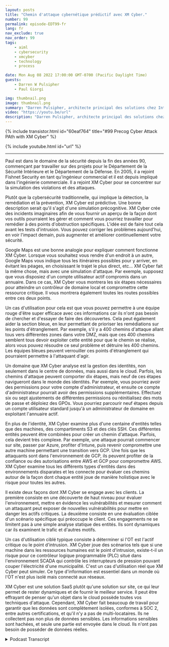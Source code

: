 ```yaml
---
layout: posts
title: "Chemin d'attaque cybernétique prédictif avec XM Cyber."
number: 99
permalink: episode-EDT99-fr
lang: fr
nav_exclude: true
nav_order: 99
tags:
    - aiml
    - cybersecurity
    - xmcyber
    - technology
    - process

date: Mon Aug 08 2022 17:00:00 GMT-0700 (Pacific Daylight Time)
guests:
    - Darren W Pulsipher
    - Paul Giorgi

img: thumbnail.png
image: thumbnail.png
summary: "Darren Pulsipher, architecte principal des solutions chez Intel, et Paul Giorgi, directeur de l'ingénierie des ventes chez XM Cyber, discutent de la façon dont la technologie de XM Cyber peut aider les organisations à découvrir les chemins d'attaque et à réduire les risques."
video: "https://youtu.be/url"
description: "Darren Pulsipher, architecte principal des solutions chez Intel, et Paul Giorgi, directeur de l'ingénierie des ventes chez XM Cyber, discutent de la façon dont la technologie de XM Cyber peut aider les organisations à découvrir les chemins d'attaque et à réduire les risques."
---
```


<div>
{% include transistor.html id="60eaf764" title="#99 Precog Cyber Attack PAth with XM Cyber" %}

{% include youtube.html id="url" %}
</div>

---

Paul est dans le domaine de la sécurité depuis la fin des années 90, commençant par travailler sur des projets pour le Département de la Sécurité Intérieure et le Département de la Défense. En 2005, il a rejoint Fishnet Security en tant qu'ingénieur commercial et il est depuis impliqué dans l'ingénierie commerciale. Il a rejoint XM Cyber pour se concentrer sur la simulation des violations et des attaques.

Plutôt que la cybersécurité traditionnelle, qui implique la détection, la remédiation et la prévention, XM Cyber est prédictive. Une bonne description serait qu'il s'agit d'une simulation précognitive. XM Cyber crée des incidents imaginaires afin de vous fournir un aperçu de la façon dont vos outils pourraient les gérer et comment vous pourriez travailler pour remédier à des points d'obstruction spécifiques. L'idée est de faire tout cela avant les tests d'intrusion. Vous pouvez corriger les problèmes aujourd'hui, en voir l'impact demain, puis augmenter et améliorer continuellement votre sécurité.

Google Maps est une bonne analogie pour expliquer comment fonctionne XM Cyber. Lorsque vous souhaitez vous rendre d'un endroit à un autre, Google Maps vous indique tous les itinéraires possibles pour y arriver, en évitant les péages, en choisissant le trajet le plus direct, etc... XM Cyber fait la même chose, mais avec une simulation d'attaque. Par exemple, supposez que vous disposiez d'un compte utilisateur actif compromis dans un annuaire. Dans ce cas, XM Cyber vous montrera les six étapes nécessaires pour atteindre un contrôleur de domaine local et compromettre cette ressource critique. Il vous montrera également toutes les routes possibles entre ces deux points.

Un cas d'utilisation pour cela est que vous pouvez permettre à une équipe rouge d'être super efficace avec ces informations car ils n'ont pas besoin de chercher et d'essayer de faire des découvertes. Cela peut également aider la section bleue, en leur permettant de prioriser les remédiations sur les points d'étranglement. Par exemple, s'il y a 400 chemins d'attaque allant tous vers différentes zones dans votre DMZ, mais que ces 400 chemins semblent tous devoir exploiter cette entité pour que le chemin se réalise, alors vous pouvez résoudre ce seul problème et détruire les 400 chemins. Les équipes bleues peuvent verrouiller ces points d'étranglement qui pourraient permettre à l'attaquant d'agir.

Un domaine que XM Cyber analyse est la gestion des identités, non seulement dans le centre de données, mais aussi dans le cloud. Parfois, les chemins d'attaque peuvent comporter dix étapes, mais neuf de ces étapes navigueront dans le monde des identités. Par exemple, vous pourriez avoir des permissions pour votre compte d'administrateur, et ensuite ce compte d'administrateur pourrait avoir des permissions supplémentaires. Effectuez six ou sept ajustements de différentes permissions ou réinitialisez des mots de passe et déploiez des GPOs. Vous pourriez parcourir neuf étapes depuis un compte utilisateur standard jusqu'à un administrateur de domaine en exploitant l'annuaire actif.

En plus de l'identité, XM Cyber examine plus d'une centaine d'entités telles que des machines, des compartiments S3 et des clés SSH. Ces différentes entités peuvent être combinées pour créer un chemin d'attaque. Parfois, cela devient très complexe. Par exemple, une attaque pourrait commencer sur site, passer par Azure, profiter d'Intune, puis revenir compromettre une autre machine permettant une transition vers GCP. Une fois que les attaquants sont dans l'environnement de GCP, ils peuvent profiter de la confiance ou des autorisations entre AWS et GCP pour compromettre AWS. XM Cyber examine tous les différents types d'entités dans des environnements disparates et les connecte pour évaluer ces chemins autour de la façon dont chaque entité joue de manière holistique avec le risque pour toutes les autres.

Il existe deux façons dont XM Cyber se engage avec les clients. La première consiste en une découverte de haut niveau pour évaluer l'environnement, mettre en évidence les vulnérabilités et mesurer comment un attaquant peut exposer de nouvelles vulnérabilités pour mettre en danger les actifs critiques. La deuxième consiste en une évaluation ciblée d'un scénario spécifique qui préoccupe le client. Ces engagements ne se limitent pas à une simple analyse statique des entités. Ils sont dynamiques car ils examinent le trafic et d'autres motifs.

Un cas d'utilisation ciblé typique consiste à déterminer si l'OT est l'actif critique ou le point d'intrusion. XM Cyber joue des scénarios tels que si une machine dans les ressources humaines est le point d'intrusion, existe-t-il un risque pour ce contrôleur logique programmable (PLC) situé dans l'environnement SCADA qui contrôle les interrupteurs de pression pouvant couper l'électricité d'une municipalité. C'est un cas d'utilisation réel que XM Cyber peut simuler. Ce type d'information est essentiel dans un monde où l'OT n'est plus isolé mais connecté aux réseaux.

XM Cyber est une solution SaaS plutôt qu'une solution sur site, ce qui leur permet de rester dynamiques et de fournir le meilleur service. Il peut être effrayant de penser qu'un objet dans le cloud possède toutes vos techniques d'attaque. Cependant, XM Cyber fait beaucoup de travail pour garantir que les données sont complètement isolées, conformes à SOC 2, entre autres certifications, et qu'il n'y a pas de multi-locataires. Ils ne collectent pas non plus de données sensibles. Les informations sensibles sont hachées, et seule une partie est envoyée dans le cloud. Ils n'ont pas besoin de posséder de données réelles.



<details>
<summary> Podcast Transcript </summary>

<p></p>

</details>
